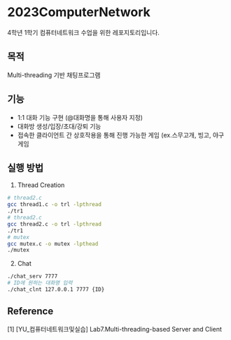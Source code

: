 # 2023ComputerNetwork
4학년 1학기 컴퓨터네트워크 수업을 위한 레포지토리입니다.

## 목적
Multi-threading 기반 채팅프로그램

## 기능
- 1:1 대화 기능 구현 (@대화명을 통해 사용자 지정)
- 대화방 생성/입장/초대/강퇴 기능
- 접속한 클라이언트 간 상호작용을 통해 진행 가능한 게임 (ex.스무고개, 빙고, 야구게임


## 실행 방법
1. Thread Creation
```bash
# thread2.c
gcc thread1.c -o trl -lpthread
./tr1
# thread2.c
gcc thread2.c -o trl -lpthread
./tr1
# mutex
gcc mutex.c -o mutex -lpthead
./mutex
```
2. Chat
```bash
./chat_serv 7777
# ID에 원하는 대화명 입력
./chat_clnt 127.0.0.1 7777 {ID}
```

## Reference
[1] [YU_컴퓨터네트워크및실습] Lab7.Multi-threading-based Server and Client
